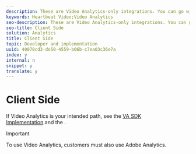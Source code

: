 ```yaml
---
description: These are Video Analytics-only integrations. You can go with the Video Heartbeat SDK and/or the Media Collection API integrations. This path can be used across any video player, including customer and/or OVP players such as Brightcove, Ooyala, thePlatform, and so on.
keywords: Heartbeat Video;Video Analytics
seo-description: These are Video Analytics-only integrations. You can go with the Video Heartbeat SDK and/or the Media Collection API integrations. This path can be used across any video player, including customer and/or OVP players such as Brightcove, Ooyala, thePlatform, and so on.
seo-title: Client Side
solution: Analytics
title: Client Side
topic: Developer and implementation
uuid: 40070cd3-de50-4559-b06b-c7ea03c36e7a
index: y
internal: n
snippet: y
translate: y
---
```


# Client Side

If Video Analytics is your intended path, see the [ VA SDK Implementation](https://marketing.adobe.com/resources/help/en_US/sc/appmeasurement/hbvideo/c_vhl_stand-implement.html).and the [](../../c_vhl_col-api_overview.md). 

>[!IMPORTANT]
>
>To use Video Analytics, customers must also use Adobe Analytics.

